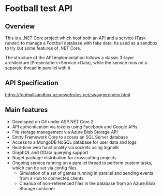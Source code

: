 # Football test API

## Overview
This is a .NET Core project which host both an API and a service (Task runner) to manage a Football database with fake data.
Its used as a sandbox to try out some features of .NET Core.

The structure of the API implementation follows a classic 3-layer architecture (Presentation->Service->Data), while the service runs
on a separate thread in parallel with it.

## API Specification
https://footballsandbox.azurewebsites.net/swagger/index.html

## Main features

* Developed on C# under ASP.NET Core 2
* API authentication via tokens using Facebook and Google APIs
* File storage management via Azure Blob Storage API
* Entity Framework Core to access an SQL Server database
* Access to a MongoDB NoSQL database for user data and logs
* Real-time web functionality via sockets using SignalR
* GraphQL and OData querying support
* Nuget package distribution for crosscutting projects
* Ongoing service running on a parallel thread to perform custom tasks, which can be set via config files
  * Simulation of a set of games running in parallel and sending events from a Hub to connected clients
  * Cleanup of non-referenced files in the database from an Azure Blob Storage container
